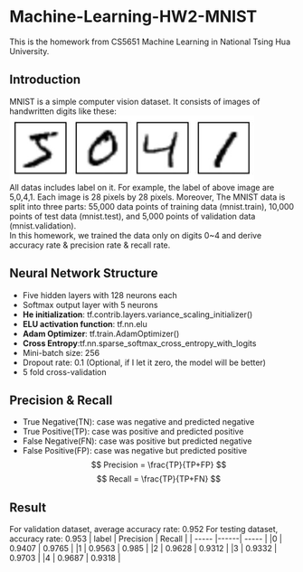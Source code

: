 # Machine-Learning-HW2-MNIST
This is the homework from CS5651 Machine Learning in National Tsing Hua University.

## Introduction
MNIST is a simple computer vision dataset. It consists of images of handwritten digits like these:
![handwriting](https://github.com/ChenBlue/Machine-Learning-HW2-MNIST/blob/master/handwriting.JPG) </br>
All datas includes label on it. For example, the label of above image are 5,0,4,1. Each image is 28 pixels by 28 pixels. Moreover, The MNIST data is split into three parts: 55,000 data points of training data (mnist.train), 10,000 points of test data (mnist.test), and 5,000 points of validation data (mnist.validation). </br>
In this homework, we trained the data only on digits 0~4 and derive accuracy rate & precision rate & recall rate.

## Neural Network Structure
- Five hidden layers with 128 neurons each
- Softmax output layer with 5 neurons
- **He initialization**: tf.contrib.layers.variance_scaling_initializer()
- **ELU activation function**: tf.nn.elu
- **Adam Optimizer**: tf.train.AdamOptimizer()
- **Cross Entropy**:tf.nn.sparse_softmax_cross_entropy_with_logits
- Mini-batch size: 256
- Dropout rate: 0.1 (Optional, if I let it zero, the model will be better)
- 5 fold cross-validation

## Precision & Recall
- True Negative(TN): case was negative and predicted negative
- True Positive(TP): case was positive and predicted positive
- False Negative(FN): case was positive but predicted negative
- False Positive(FP): case was negative but predicted positive
$$ Precision = \frac{TP}{TP+FP} $$
$$ Recall = \frac{TP}{TP+FN} $$

## Result
For validation dataset, average accuracy rate: 0.952
For testing dataset, accuracy rate: 0.953
| label | Precision | Recall |
| ----- |------| ----- |
|0 | 0.9407 | 0.9765 |
|1 | 0.9563 | 0.985 |
|2 | 0.9628 | 0.9312 |
|3 | 0.9332 | 0.9703 |
|4 | 0.9687 | 0.9318 |
